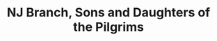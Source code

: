 ---
layout: repo
title: "NJ Branch, Sons and Daughters of the Pilgrims"
id: 12693
permalink: repos/12693/
---